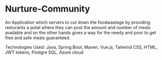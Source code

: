 # Nurture-Community

An Application which servers to cut down the foodwastage by providing resturants a potal where they can post the amount and number of meals available and on the other hands gives a way for the needy and poor to get free and safe meals guaranteed.

Technologies Used: Java, Spring Boot, Maven, Vue.js, Tailwind CSS, HTML, JWT tokens, Postgre SQL, Azure cloud
